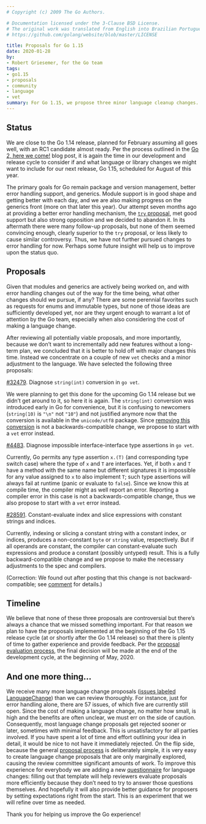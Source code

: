 ```yaml
---
# Copyright (c) 2009 The Go Authors.

# Documentation licensed under the 3-Clause BSD License.
# The original work was translated from English into Brazilian Portuguese.
# https://github.com/golang/website/blob/master/LICENSE

title: Proposals for Go 1.15
date: 2020-01-28
by:
- Robert Griesemer, for the Go team
tags:
- go1.15
- proposals
- community
- language
- vet
summary: For Go 1.15, we propose three minor language cleanup changes.
---
```


## Status

We are close to the Go 1.14 release, planned for February assuming all goes
well, with an RC1 candidate almost ready. Per the process outlined in the
[Go 2, here we come!](/blog/go2-here-we-come) blog post,
it is again the time in our development and release cycle to consider if and
what language or library changes we might want to include for our next release,
Go 1.15, scheduled for August of this year.

The primary goals for Go remain package and version management, better error
handling support, and generics. Module support is in good shape and getting
better with each day, and we are also making progress on the generics front
(more on that later this year). Our attempt seven months ago at providing a
better error handling mechanism, the
[`try` proposal](/issue/32437), met good support
but also strong opposition and we decided to abandon it. In its aftermath there
were many follow-up proposals, but none of them seemed convincing enough,
clearly superior to the `try` proposal, or less likely to cause similar
controversy. Thus, we have not further pursued changes to error handling
for now. Perhaps some future insight will help us to improve upon the status
quo.

## Proposals

Given that modules and generics are actively being worked on, and with error
handling changes out of the way for the time being, what other changes should
we pursue, if any? There are some perennial favorites such as requests for
enums and immutable types, but none of those ideas are sufficiently developed
yet, nor are they urgent enough to warrant a lot of attention by the Go team,
especially when also considering the cost of making a language change.

After reviewing all potentially viable proposals, and more importantly, because
we don’t want to incrementally add new features without a long-term plan, we
concluded that it is better to hold off with major changes this time. Instead
we concentrate on a couple of new `vet` checks and a minor adjustment to the
language. We have selected the following three proposals:

[\#32479](/issue/32479).
Diagnose `string(int)` conversion in `go vet`.

We were planning to get this done for the upcoming Go 1.14 release but we didn’t
get around to it, so here it is again. The `string(int)` conversion was introduced
early in Go for convenience, but it is confusing to newcomers (`string(10)` is
`"\n"` not `"10"`) and not justified anymore now that the conversion is available
in the `unicode/utf8` package.
Since [removing this conversion](/issue/3939) is
not a backwards-compatible change, we propose to start with a `vet` error instead.

[\#4483](/issue/4483).
Diagnose impossible interface-interface type assertions in `go vet`.

Currently, Go permits any type assertion `x.(T)` (and corresponding type switch case)
where the type of `x` and `T` are interfaces. Yet, if both `x` and `T` have a method
with the same name but different signatures it is impossible for any value assigned
to `x` to also implement `T`; such type assertions will always fail at runtime
(panic or evaluate to `false`). Since we know this at compile time, the compiler
might as well report an error. Reporting a compiler error in this case is not a
backwards-compatible change, thus we also propose to start with a `vet` error
instead.

[\#28591](/issue/28591).
Constant-evaluate index and slice expressions with constant strings and indices.

Currently, indexing or slicing a constant string with a constant index, or indices,
produces a non-constant `byte` or `string` value, respectively. But if all operands
are constant, the compiler can constant-evaluate such expressions and produce a
constant (possibly untyped) result. This is a fully backward-compatible change
and we propose to make the necessary adjustments to the spec and compilers.

(Correction: We found out after posting that this change is not backward-compatible;
see [comment](/issue/28591#issuecomment-579993684) for details.)

## Timeline

We believe that none of these three proposals are controversial but there’s
always a chance that we missed something important. For that reason we plan
to have the proposals implemented at the beginning of the Go 1.15 release cycle
(at or shortly after the Go 1.14 release) so that there is plenty of time to
gather experience and provide feedback. Per the
[proposal evaluation process](/blog/go2-here-we-come),
the final decision will be made at the end of the development cycle, at the
beginning of May, 2020.

## And one more thing...

We receive many more language change proposals
([issues labeled LanguageChange](https://github.com/golang/go/labels/LanguageChange))
than we can review thoroughly. For instance, just for error handling alone,
there are 57 issues, of which five are currently still open. Since the cost
of making a language change, no matter how small, is high and the benefits
are often unclear, we must err on the side of caution. Consequently, most
language change proposals get rejected sooner or later, sometimes with minimal
feedback. This is unsatisfactory for all parties involved. If you have spent a
lot of time and effort outlining your idea in detail, it would be nice to not
have it immediately rejected. On the flip side, because the general
[proposal process](https://github.com/golang/proposal/blob/master/README.md)
is deliberately simple, it is very easy to create language change proposals
that are only marginally explored, causing the review committee significant
amounts of work. To improve this experience for everybody we are adding a new
[questionnaire](https://github.com/golang/proposal/blob/master/go2-language-changes.md)
for language changes: filling out that template will help reviewers evaluate
proposals more efficiently because they don’t need to try to answer those
questions themselves. And hopefully it will also provide better guidance for
proposers by setting expectations right from the start. This is an experiment
that we will refine over time as needed.

Thank you for helping us improve the Go experience!
